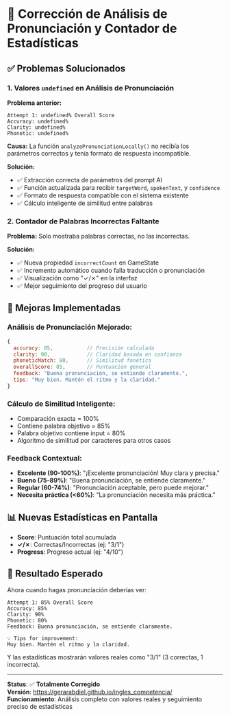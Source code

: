 # 🔧 Corrección de Análisis de Pronunciación y Contador de Estadísticas

## ✅ **Problemas Solucionados**

### **1. Valores `undefined` en Análisis de Pronunciación**

**Problema anterior:**
```
Attempt 1: undefined% Overall Score
Accuracy: undefined%
Clarity: undefined%
Phonetic: undefined%
```

**Causa:** La función `analyzePronunciationLocally()` no recibía los parámetros correctos y tenía formato de respuesta incompatible.

**Solución:**
- ✅ Extracción correcta de parámetros del prompt AI
- ✅ Función actualizada para recibir `targetWord`, `spokenText`, y `confidence`
- ✅ Formato de respuesta compatible con el sistema existente
- ✅ Cálculo inteligente de similitud entre palabras

### **2. Contador de Palabras Incorrectas Faltante**

**Problema:** Solo mostraba palabras correctas, no las incorrectas.

**Solución:**
- ✅ Nueva propiedad `incorrectCount` en GameState
- ✅ Incremento automático cuando falla traducción o pronunciación
- ✅ Visualización como "✓/✗" en la interfaz
- ✅ Mejor seguimiento del progreso del usuario

## 🎯 **Mejoras Implementadas**

### **Análisis de Pronunciación Mejorado:**
```javascript
{
  accuracy: 85,           // Precisión calculada
  clarity: 90,            // Claridad basada en confianza
  phoneticMatch: 80,      // Similitud fonética
  overallScore: 85,       // Puntuación general
  feedback: "Buena pronunciación, se entiende claramente.",
  tips: "Muy bien. Mantén el ritmo y la claridad."
}
```

### **Cálculo de Similitud Inteligente:**
- Comparación exacta = 100%
- Contiene palabra objetivo = 85%
- Palabra objetivo contiene input = 80%
- Algoritmo de similitud por caracteres para otros casos

### **Feedback Contextual:**
- **Excelente (90-100%)**: "¡Excelente pronunciación! Muy clara y precisa."
- **Bueno (75-89%)**: "Buena pronunciación, se entiende claramente."
- **Regular (60-74%)**: "Pronunciación aceptable, pero puede mejorar."
- **Necesita práctica (<60%)**: "La pronunciación necesita más práctica."

## 📊 **Nuevas Estadísticas en Pantalla**

- **Score**: Puntuación total acumulada
- **✓/✗**: Correctas/Incorrectas (ej: "3/1")
- **Progress**: Progreso actual (ej: "4/10")

## 🧪 **Resultado Esperado**

Ahora cuando hagas pronunciación deberías ver:
```
Attempt 1: 85% Overall Score
Accuracy: 85%
Clarity: 90%
Phonetic: 80%
Feedback: Buena pronunciación, se entiende claramente.

💡 Tips for improvement:
Muy bien. Mantén el ritmo y la claridad.
```

Y las estadísticas mostrarán valores reales como "3/1" (3 correctas, 1 incorrecta).

---

**Status**: ✅ **Totalmente Corregido**  
**Versión**: https://gerarabdiel.github.io/ingles_competencia/  
**Funcionamiento**: Análisis completo con valores reales y seguimiento preciso de estadísticas
